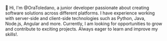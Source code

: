 
 👋 Hi, I'm @OraToledano, a junior developer passionate about creating software solutions across different platforms.
  I have experience working with server-side and client-side technologies such as Python, Java, Node.js, Angular and more.
   Currently, I am looking for opportunities to grow and contribute to exciting projects. Always eager to learn and improve my skills!.



